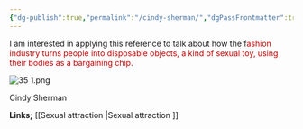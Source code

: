 ```yaml
---
{"dg-publish":true,"permalink":"/cindy-sherman/","dgPassFrontmatter":true}
---
```


I am interested in applying this reference to talk about how the f<span style="color:rgb(192, 0, 0)">ashion industry turns people into disposable objects, a kind of sexual toy, using their bodies as a bargaining chip.</span>

![35 1.png](/img/user/35%201.png)

Cindy Sherman

**Links;** [[Sexual attraction \|Sexual attraction ]]

